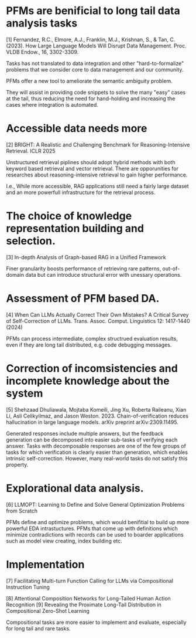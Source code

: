 # PFMs are benificial to long tail data analysis tasks

[1] Fernandez, R.C., Elmore, A.J., Franklin, M.J., Krishnan, S., & Tan, C. (2023). How Large Language Models Will Disrupt Data Management. Proc. VLDB Endow., 16, 3302-3309.

Tasks has not translated to data integration and other "hard-to-formalize" problems that we consider core to data management and our community.

PFMs offer a new tool to ameliorate the semantic ambiguity problem. 

They will assist in providing code snippets to solve the many "easy” cases at the tail, thus reducing the need for hand-holding and increasing the cases where integration is automated.

# Accessible data needs more

[2] BRIGHT: A Realistic and Challenging Benchmark for Reasoning-Intensive Retrieval. ICLR 2025

Unstructured retrieval piplines should adopt hybrid methods with both keyword based retrieval and vector retrieval. There are opporunities for researches about reasoning-intensive retrieval to gain higher performance. 

I.e., While more accessible, RAG applications still need a fairly large dataset and an more powerfull infrastructure for the retrieval process.

# The choice of knowledge representation building and selection.

[3] In-depth Analysis of Graph-based RAG in a Unified Framework

Finer granularity boosts performance of retrieving rare patterns, out-of-domain data but can introduce structural error with unessary operations.

# Assessment of PFM based DA.

[4] When Can LLMs Actually Correct Their Own Mistakes? A Critical Survey of Self-Correction of LLMs. Trans. Assoc. Comput. Linguistics 12: 1417-1440 (2024)

PFMs can process intermediate, complex structrued evaluation results, even if they are long tail distributed, e.g. code debugging messages.

# Correction of incomsistencies and incomplete knowledge about the system

[5] Shehzaad Dhuliawala, Mojtaba Komeili, Jing Xu, Roberta Raileanu, Xian Li, Asli Celikyilmaz, and Jason Weston. 2023. Chain-of-verification reduces hallucination in large language models. arXiv preprint arXiv:2309.11495.

Generated responses include multiple answers, but the feedback generation can be decomposed into easier sub-tasks of verifying each answer. Tasks with decomposable responses are one of the few groups of tasks for which verification is clearly easier than generation, which enables intrinsic self-correction. However, many real-world tasks do not satisfy this property.

# Explorational data analysis.

[6] LLMOPT: Learning to Define and Solve General Optimization Problems from Scratch

PFMs define and optimize problems, which would benifitial to build up more powerful EDA intrastuctures. PFMs that come up with definitions which minimize contradictions with records can be used to boarder applications such as model view creating, index building etc.

# Implementation

[7] Facilitating Multi-turn Function Calling for LLMs via Compositional Instruction Tuning

[8] Attentional Composition Networks for Long-Tailed Human Action Recognition
[9] Revealing the Proximate Long-Tail Distribution in Compositional Zero-Shot
Learning

Compositional tasks are more easier to implement and evaluate, especially for long tail and rare tasks.

